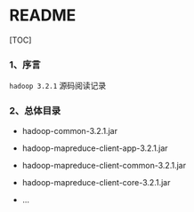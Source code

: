 # README

[TOC]

### 1、序言

`hadoop 3.2.1` 源码阅读记录

### 2、总体目录

- hadoop-common-3.2.1.jar

- hadoop-mapreduce-client-app-3.2.1.jar

- hadoop-mapreduce-client-common-3.2.1.jar

- hadoop-mapreduce-client-core-3.2.1.jar

- ...
